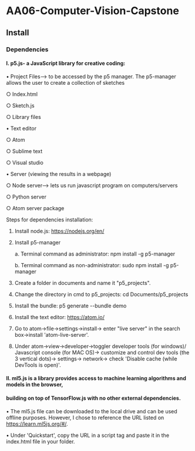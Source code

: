 # AA06-Computer-Vision-Capstone

## Install

### Dependencies
#### I. p5.js- a JavaScript library for creative coding:

• Project Files--> to be accessed by the p5 manager. The p5-manager allows the user to 
create a collection of sketches
	
○ Index.html

○ Sketch.js

○ Library files
	

• Text editor
	
○ Atom
	
○ Sublime text

○ Visual studio


• Server (viewing the results in a webpage)

○ Node server--> lets us run javascript program on computers/servers

○ Python server

○ Atom server package
		
Steps for dependencies installation:
1. Install node.js: https://nodejs.org/en/
2. Install p5-manager
	
	a. Terminal command as administrator: npm install -g p5-manager
	
	b. Terminal command as non-administrator: sudo npm install -g p5-manager
3. Create a folder in documents and name it "p5_projects".
4. Change the directory in cmd to p5_projects: cd Documents/p5_projects
5. Install the bundle: p5 generate --bundle demo
6. Install the text editor: https://atom.io/
7. Go to atom->file->settings->install->
enter "live server" in the search box->install 'atom-live-server'.
8. Under atom->view->developer->toggler developer tools (for windows)/
Javascript console (for MAC OS)->
customize and control dev tools (the 3 vertical dots)-> settings-> network-> 
check 'Disable cache (while DevTools is open)'. 

#### II. ml5.js is a library provides access to machine learning algorithms and models in the browser, 
#### building on top of TensorFlow.js with no other external dependencies.
• The ml5.js file can be downloaded to the local drive and can be used offline purposes. 
However, I chose to reference the URL listed on https://learn.ml5js.org/#/. 

• Under 'Quickstart', copy the URL in a script tag and paste it in the index.html file in your folder. 

